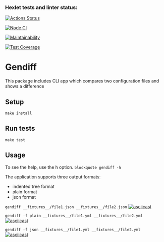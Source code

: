### Hexlet tests and linter status:
[![Actions Status](https://github.com/igornazim/frontend-project-lvl2/workflows/hexlet-check/badge.svg)](https://github.com/igornazim/frontend-project-lvl2/actions)

[![Node CI](https://github.com/igornazim/frontend-project-lvl2/actions/workflows/nodejs.yml/badge.svg)](https://github.com/igornazim/frontend-project-lvl2/actions/workflows/nodejs.yml)

[![Maintainability](https://api.codeclimate.com/v1/badges/d739126dfd8e1dc84ae1/maintainability)](https://codeclimate.com/github/igornazim/frontend-project-lvl2/maintainability)

[![Test Coverage](https://api.codeclimate.com/v1/badges/d739126dfd8e1dc84ae1/test_coverage)](https://codeclimate.com/github/igornazim/frontend-project-lvl2/test_coverage)

# Gendiff
This package includes CLI app which compares two configuration files and shows a difference

## Setup
``make install``

## Run tests
``make test``

## Usage
To see the help, use the h option.
``blockquote gendiff -h``

The application supports three output formats:
- indented tree format
- plain format
- json format

``gendiff __fixtures__/file1.json __fixtures__/file2.json``
[![asciicast](https://asciinema.org/a/T14Cdb4Ndcgyl7jpeP3DNW2aX.svg)](https://asciinema.org/a/T14Cdb4Ndcgyl7jpeP3DNW2aX)

``gendiff -f plain __fixtures__/file1.yml __fixtures__/file2.yml``
[![asciicast](https://asciinema.org/a/1NXXOkdl7KKfRkAqm4iyMkJiQ.svg)](https://asciinema.org/a/1NXXOkdl7KKfRkAqm4iyMkJiQ)

``gendiff -f json __fixtures__/file1.yml __fixtures__/file2.yml``
[![asciicast](https://asciinema.org/a/rAxn2GNbd5T3BKZHvuEzT8TDs.svg)](https://asciinema.org/a/rAxn2GNbd5T3BKZHvuEzT8TDs)